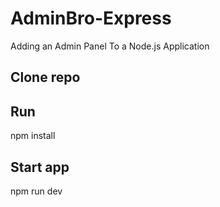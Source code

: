 # AdminBro-Express
Adding an Admin Panel To a Node.js Application
## Clone repo

## Run
npm install
## Start app
npm run dev
